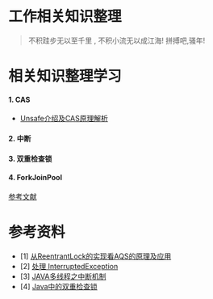 # 工作相关知识整理

> 不积跬步无以至千里 , 不积小流无以成江海!
> 拼搏吧,骚年!

# 相关知识整理学习

#### 1. CAS

- [Unsafe介绍及CAS原理解析](https://segmentfault.com/a/1190000023381653)

#### 2. 中断

#### 3. 双重检查锁

#### 4. ForkJoinPool

[参考文献](https://zhuanlan.zhihu.com/p/90958193)






# 参考资料
- [1] [从ReentrantLock的实现看AQS的原理及应用](https://tech.meituan.com/2019/12/05/aqs-theory-and-apply.html)
- [2] [处理 InterruptedException](https://www.ibm.com/developerworks/cn/java/j-jtp05236.html)
- [3] [JAVA多线程之中断机制](https://blog.csdn.net/pange1991/article/details/85014872)
- [4] [Java中的双重检查锁](https://www.cnblogs.com/xz816111/p/8470048.html)